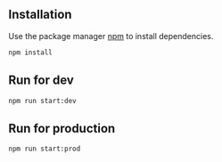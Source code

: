 ## Installation

Use the package manager [npm](https://www.npmjs.com/get-npm) to install dependencies.

```bash
npm install 
```


## Run for dev

```bash
npm run start:dev
```
## Run for production
```bash
npm run start:prod
```
